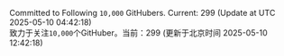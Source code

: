 Committed to Following `10,000` GitHubers. Current: <!-- FOLLOWING_COUNT -->299<!-- FOLLOWING_COUNT --> (Update at UTC <!-- LAST_UPDATED -->2025-05-10 04:42:18<!-- LAST_UPDATED -->)<br>
致力于关注`10,000`个GitHuber。当前：<!-- FOLLOWING_COUNT -->299<!-- FOLLOWING_COUNT --> (更新于北京时间 <!-- LAST_UPDATED_CST -->2025-05-10 12:42:18<!-- LAST_UPDATED_CST -->)
